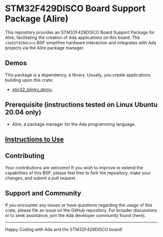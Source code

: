 # STM32F429DISCO Board Support Package (Alire)

This repository provides an STM32F429DISCO Board Support Package for Alire, facilitating the creation of Ada applications on this board. The `stm32f429disco` BSP simplifies hardware interaction and integrates with Ada projects via the Alire package manager.

## Demos
This package is a dependency, a library. Usually, you create applications building upon this crate:
- [stm32_blinky_demo](https://github.com/GNAT-Academic-Program/stm32_blinky_demo).

## Prerequisite (instructions tested on Linux Ubuntu 20.04 only)

- Alire, a package manager for the Ada programming language.

## [Instructions to Use](https://github.com/GNAT-Academic-Program#install-alire-an-ada-package-manager) ###

## Contributing

Your contributions are welcome! If you wish to improve or extend the capabilities of this BSP, please feel free to fork the repository, make your changes, and submit a pull request.

## Support and Community

If you encounter any issues or have questions regarding the usage of this crate, please file an issue on the GitHub repository. 
For broader discussions or to seek assistance, join the Ada developer community found [here].

---

Happy Coding with Ada and the STM32F429DISCO board!
